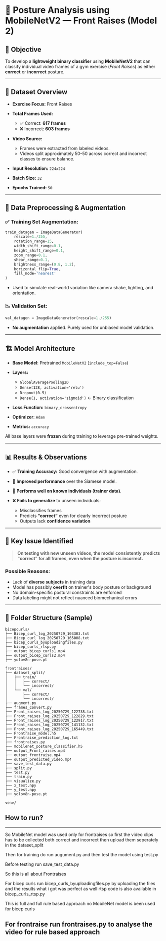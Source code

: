 # 📌 Posture Analysis using MobileNetV2 — Front Raises (Model 2)

## 🧠 Objective

To develop a **lightweight binary classifier** using **MobileNetV2** that can classify individual video frames of a gym exercise (*Front Raises*) as either **correct** or **incorrect** posture.

---

## 📁 Dataset Overview

* **Exercise Focus:** Front Raises

* **Total Frames Used:**

  * ✅ Correct: **617 frames**
  * ❌ Incorrect: **603 frames**

* **Video Source:**

  * Frames were extracted from labeled videos.
  * Videos split approximately 50–50 across correct and incorrect classes to ensure balance.

* **Input Resolution:** `224x224`

* **Batch Size:** `32`

* **Epochs Trained:** `50`

---

## 🔄 Data Preprocessing & Augmentation

### ✅ **Training Set Augmentation:**

```python
train_datagen = ImageDataGenerator(
    rescale=1./255,
    rotation_range=15,
    width_shift_range=0.1,
    height_shift_range=0.1,
    zoom_range=0.1,
    shear_range=0.1,
    brightness_range=(0.8, 1.2),
    horizontal_flip=True,
    fill_mode='nearest'
)
```

* Used to simulate real-world variation like camera shake, lighting, and orientation.

### 📉 **Validation Set:**

```python
val_datagen = ImageDataGenerator(rescale=1./255)
```

* **No augmentation** applied. Purely used for unbiased model validation.

---

## 🏗️ Model Architecture

* **Base Model:** Pretrained `MobileNetV2` (`include_top=False`)
* **Layers:**

  * `GlobalAveragePooling2D`
  * `Dense(128, activation='relu')`
  * `Dropout(0.5)`
  * `Dense(1, activation='sigmoid')`  ← Binary classification
* **Loss Function:** `binary_crossentropy`
* **Optimizer:** `Adam`
* **Metrics:** `accuracy`

All base layers were **frozen** during training to leverage pre-trained weights.

---

## 📊 Results & Observations

* ✅ **Training Accuracy:** Good convergence with augmentation.
* 🤏 **Improved performance** over the Siamese model.
* 👤 **Performs well on known individuals (trainer data)**.
* ❌ **Fails to generalize** to unseen individuals:

  * Misclassifies frames
  * Predicts **“correct”** even for clearly incorrect posture
  * Outputs lack **confidence variation**

---

## 🚨 Key Issue Identified

> **On testing with new unseen videos, the model consistently predicts "correct" for all frames, even when the posture is incorrect.**

### Possible Reasons:

* Lack of **diverse subjects** in training data
* Model has possibly **overfit** on trainer's body posture or background
* No domain-specific postural constraints are enforced
* Data labeling might not reflect nuanced biomechanical errors

---



## 📎 Folder Structure (Sample)

```
bicepcurls/
├── Bicep_curl_log_20250729_103303.txt
├── Bicep_curl_log_20250729_165008.txt
├── bicep_curls_byuploadingfiles.py
├── bicep_curls_rtsp.py
├── output_bicep_curls1.mp4
├── output_bicep_curls2.mp4
├── yolov8n-pose.pt

frontraises/
├── dataset_split/
│   ├── train/
│   │   ├── correct/
│   │   └── incorrect/
│   └── val/
│       ├── correct/
│       └── incorrect/
├── augment.py
├── frames_convert.py
├── Front_raises_log_20250729_122738.txt
├── Front_raises_log_20250729_122829.txt
├── Front_raises_log_20250729_122917.txt
├── Front_raises_log_20250729_141132.txt
├── Front_raises_log_20250729_165449.txt
├── Frontraise_model.h5
├── Frontraise_prediction_log.txt
├── frontraises.py
├── mobilenet_posture_classifier.h5
├── output_Front_raises.mp4
├── output_frontraise.mp4
├── output_predicted_video.mp4
├── save_test_data.py
├── split.py
├── test.py
├── train.py
├── visualize.py
├── x_test.npy
├── y_test.npy
├── yolov8n-pose.pt

venv/

```

## How to run?

---

So MobileNet model was used only for frontraises so first the video clips has to be collected both correct and incorrect then upload them seperately in the dataset_split

Then for training do run augument.py and then test the model using test.py

Before testing run save_test_data.py

So this is all about Frontraises

For bicep curls run bicep_curls_byuploadingfiles.py by uploading the files and the results what i got was perfect as well rtsp code is also available in bicep_curls_rtsp.py

This is full and full rule based approach no MobileNet model is  been used for bicep curls

For frontraise run frontraises.py to analyse the video for rule based approach 
---

